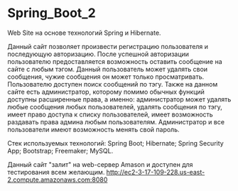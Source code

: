 # Spring_Boot_2
Web Site на основе технологий Spring и Hibernate.

Данный сайт позволяет произвести регистрацию пользователя и последующую авторизацию.
После успешной авторизации пользователю предоставляется возможность оставить сообщение на сайте с любым тэгом.
Данный пользователь может удалять свои сообщения, чужие сообщения он может только просматривать.
Пользователю доступен поиск сообщений по тэгу.
Также на данном сайте есть администратор, которому помимо обычных функций доступны расширенные права,
а именно: 
администратор может удалять любые сообщения любых пользователей, 
удалять сообщения по тэгу,
имеет право доступа к списку пользователей,
имеет возможность раздавать права админа любым пользователям.
Администратор и все пользователи имеют возможность менять свой пароль.

Стек используемых технологий:
Spring Boot;
Hibernate;
Spring Security App;
Bootstrap;
Freemaker;
MySQL.

Данный сайт "залит" на web-сервер Аmason и доступен для тестирования всем желающим.
http://ec2-3-17-109-228.us-east-2.compute.amazonaws.com:8080
